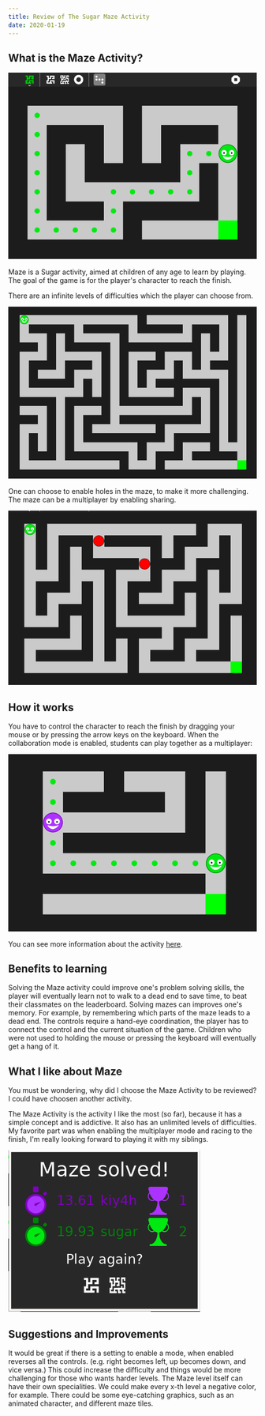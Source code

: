 ```yaml
---
title: Review of The Sugar Maze Activity
date: 2020-01-19
---
```


## What is the Maze Activity?

![Maze Activity](./images/Maze-trail.png)

Maze is a Sugar activity, aimed at children of any age to learn by playing. The goal of the game is for the player's character to reach the finish.

There are an infinite levels of difficulties which the player can choose from.

![hard level](./images/Maze-hard-level.png)

One can choose to enable holes in the maze, to make it more challenging. The maze can be a multiplayer by enabling sharing.

![holes](./images/Maze-with-risks.png)

## How it works

You have to control the character to reach the finish by dragging your mouse or by pressing the arrow keys on the keyboard.
When the collaboration mode is enabled, students can play together as a multiplayer:

![multiplayer](./images/Maze-multiplayer.png)

You can see more information about the activity [here](https://github.com/godiard/help-activity/blob/master/source/maze.rst).

## Benefits to learning

Solving the Maze activity could improve one's problem solving skills, the player will eventually learn not to walk to a dead end to save time, to beat their classmates on the leaderboard.
Solving mazes can improves one's memory. For example, by remembering which parts of the maze leads to a dead end.
The controls require a hand-eye coordination, the player has to connect the control and the current situation of the game. Children who were not used to holding the mouse or pressing the keyboard will eventually get a hang of it.

## What I like about Maze

You must be wondering, why did I choose the Maze Activity to be reviewed? I could have choosen another activity.

The Maze Activity is the activity I like the most (so far), because it has a simple concept and is addictive. It also has an unlimited levels of difficulties.
My favorite part was when enabling the multiplayer mode and racing to the finish, I'm really looking forward to playing it with my siblings.

![leaderboard](./images/Maze-leaderboard.png)

## Suggestions and Improvements

It would be great if there is a setting to enable a mode, when enabled reverses all the controls. (e.g. right becomes left, up becomes down, and vice versa.)
This could increase the difficulty and things would be more challenging for those who wants harder levels.
The Maze level itself can have their own specialities. We could make every x-th level a negative color, for example.
There could be some eye-catching graphics, such as an animated character, and different maze tiles.
